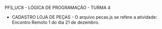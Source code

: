 PFS_UC8 - LÓGICA DE PROGRAMAÇÃO - TURMA 4

- CADASTRO LOJA DE PEÇAS - O arquivo pecas.js se refere a atividade: Encontro Remoto 1 do dia 21 de dezembro.

